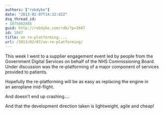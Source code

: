 ```yaml
---
authors: ["robdyke"]
date: "2013-02-07T14:32:42Z"
dsq_thread_id:
- 1075982845
guid: http://robdyke.com/rdb/?p=1047
id: 1047
title: on re-platforming....
url: /2013/02/07/on-re-platforming/
---
```

This week I went to a supplier engagement event led by people from the Government Digital Services on behalf of the NHS Commissioning Board. Under discussion was the re-platforming of a major component of services provided to patients.

Hopefully the re-platforming will be as easy as replacing the engine in an aeroplane mid-flight.

<!-- iframe plugin v.3.0 wordpress.org/plugins/iframe/ -->

And doesn't end up crashing....

<!-- iframe plugin v.3.0 wordpress.org/plugins/iframe/ -->

And that the development direction taken is lightweight, agile and cheap!

<!-- iframe plugin v.3.0 wordpress.org/plugins/iframe/ -->